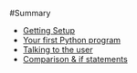 #Summary

* [Getting Setup](README.md)
* [Your first Python program](first_python_program.md)
* [Talking to the user](talking_to_the_user.md)
* [Comparison & if statements](comparison_and_if_statements.md) 


